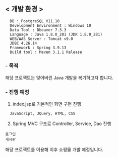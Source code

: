 

## < 개발 환경 >
```
  DB : PostgreSQL V11.10 
  Development Environment : Windows 10
  Data Tool : Dbeaver 7.3.3
  Language : Java 1.8.0_281 (JDK 1.8.0_281)
  WEB/WAS Server : Tomcat v9.0
  JDBC 4.26.14
  Framework : Spring 3.9.13
  Build tool : Maven 3.1.1 Release
```


### - 목적
해당 프로젝트는 잊어버린 Java 개발을 복기하고자 합니다.



### - 진행 예정
1. index.jsp로 기본적인 화면 구현 진행
```
  JavaScript, JQuery, HTML, CSS 
```
2. Spring MVC 구조로 Controller, Service, Dao 진행
```
로그인 
게시판 
```  
  
  
  
해당 프로젝트를 이용해 이후 쇼핑몰 개발 예정입니다.
